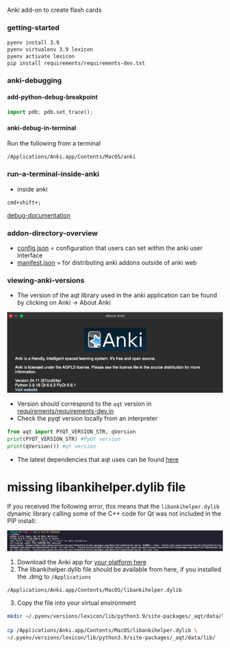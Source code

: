 Anki add-on to create flash cards

### getting-started
```
pyenv install 3.9
pyenv virtualenv 3.9 lexicon
pyenv activate lexicon
pip install requirements/requirements-dev.txt
```


### anki-debugging

#### add-python-debug-breakpoint
```python
import pdb; pdb.set_trace();

```

#### anki-debug-in-terminal
Run the following from a terminal
```bash
/Applications/Anki.app/Contents/MacOS/anki
```


### run-a-terminal-inside-anki
- inside anki
```shell
cmd+shift+;
```
[debug-documentation](https://docs.ankiweb.net/misc.html#debug-console)


### addon-directory-overview
- [config.json](addon/config.json) = configuration that users can set within the anki user interface
- [manifest.json](addon/manifest.json) = for distributing anki addons outside of anki web


### viewing-anki-versions
- The version of the aqt library used in the anki application can be found by clicking on Anki -> About Anki

![images/anki_python_version.png](images/anki_python_version.png)
- Version should correspond to the `aqt` version in [requirements/requirements-dev.in](requirements/requirements-dev.in)
- Check the pyqt version locally from an interpreter
```python
from aqt import PYQT_VERSION_STR, qVersion
print(PYQT_VERSION_STR) #PyQt version
print(qVersion()) #qt version
```
- The latest dependencies that aqt uses can be found [here](https://github.com/ankitects/anki/tree/main/python)

# missing libankihelper.dylib file
If you received the following error, this means that the `libankihelper.dylib` dynamic library calling some of the C++ code for Qt was not included in the PIP install:

![images/anki_missing_dylib.jpg](images/anki_missing_dylib.jpg)

1) Download the Anki app for [your platform here](https://apps.ankiweb.net/)
2) The libankihelper.dylib file should be available from here, if you installed the .dmg to `/Applications`
```
/Applications/Anki.app/Contents/MacOS/libankihelper.dylib
```
3) Copy the file into your virtual environment
```sh
mkdir ~/.pyenv/versions/lexicon/lib/python3.9/site-packages/_aqt/data/lib/

cp /Applications/Anki.app/Contents/MacOS/libankihelper.dylib \
~/.pyenv/versions/lexicon/lib/python3.9/site-packages/_aqt/data/lib/
```

